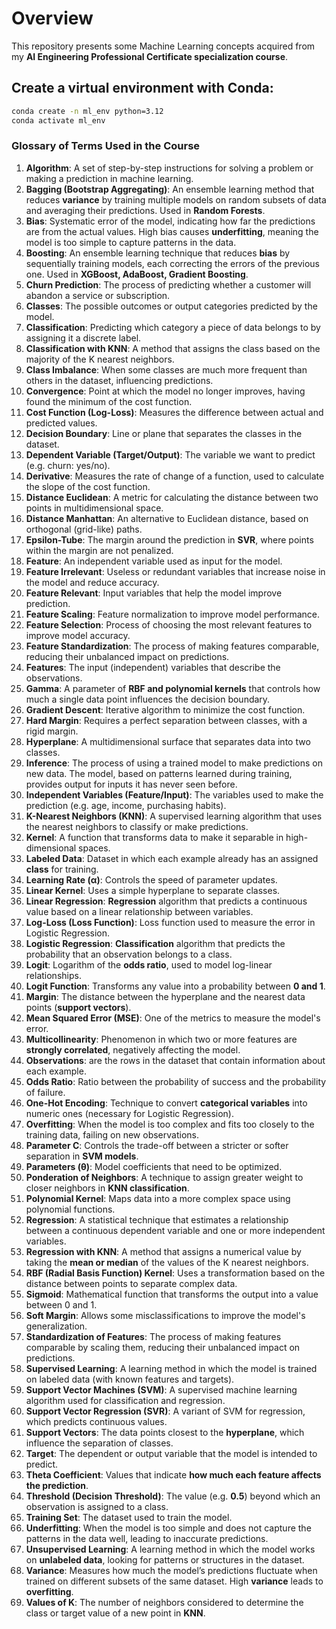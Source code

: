 # Overview 

This repository presents some Machine Learning concepts acquired from my **AI Engineering Professional Certificate specialization course**.

## Create a virtual environment with **Conda**:
 ```bash
 conda create -n ml_env python=3.12
 conda activate ml_env
```

### **Glossary of Terms Used in the Course**  

1. **Algorithm**: A set of step-by-step instructions for solving a problem or making a prediction in machine learning.  
2. **Bagging (Bootstrap Aggregating)**: An ensemble learning method that reduces **variance** by training multiple models on random subsets of data and averaging their predictions. Used in **Random Forests**.  
3. **Bias**: Systematic error of the model, indicating how far the predictions are from the actual values. High bias causes **underfitting**, meaning the model is too simple to capture patterns in the data.  
4. **Boosting**: An ensemble learning technique that reduces **bias** by sequentially training models, each correcting the errors of the previous one. Used in **XGBoost, AdaBoost, Gradient Boosting**.  
5. **Churn Prediction**: The process of predicting whether a customer will abandon a service or subscription.  
6. **Classes**: The possible outcomes or output categories predicted by the model.  
7. **Classification**: Predicting which category a piece of data belongs to by assigning it a discrete label.  
8. **Classification with KNN**: A method that assigns the class based on the majority of the K nearest neighbors.
9. **Class Imbalance**: When some classes are much more frequent than others in the dataset, influencing predictions.  
10. **Convergence**: Point at which the model no longer improves, having found the minimum of the cost function.  
11. **Cost Function (Log-Loss)**: Measures the difference between actual and predicted values.  
12. **Decision Boundary**: Line or plane that separates the classes in the dataset.
13. **Dependent Variable (Target/Output)**: The variable we want to predict (e.g. churn: yes/no).
14. **Derivative**: Measures the rate of change of a function, used to calculate the slope of the cost function.  
15. **Distance Euclidean**: A metric for calculating the distance between two points in multidimensional space.  
16. **Distance Manhattan**: An alternative to Euclidean distance, based on orthogonal (grid-like) paths.  
17. **Epsilon-Tube**: The margin around the prediction in **SVR**, where points within the margin are not penalized.  
18. **Feature**: An independent variable used as input for the model.  
19. **Feature Irrelevant**: Useless or redundant variables that increase noise in the model and reduce accuracy.  
20. **Feature Relevant**: Input variables that help the model improve prediction.  
21. **Feature Scaling**: Feature normalization to improve model performance.
22. **Feature Selection**: Process of choosing the most relevant features to improve model accuracy.
23. **Feature Standardization**: The process of making features comparable, reducing their unbalanced impact on predictions.  
24. **Features**: The input (independent) variables that describe the observations.  
25. **Gamma**: A parameter of **RBF and polynomial kernels** that controls how much a single data point influences the decision boundary.  
26. **Gradient Descent**: Iterative algorithm to minimize the cost function.  
27. **Hard Margin**: Requires a perfect separation between classes, with a rigid margin.  
28. **Hyperplane**: A multidimensional surface that separates data into two classes.  
29. **Inference**: The process of using a trained model to make predictions on new data. The model, based on patterns learned during training, provides output for inputs it has never seen before.  
30. **Independent Variables (Feature/Input)**: The variables used to make the prediction (e.g. age, income, purchasing habits).
31. **K-Nearest Neighbors (KNN)**: A supervised learning algorithm that uses the nearest neighbors to classify or make predictions.  
32. **Kernel**: A function that transforms data to make it separable in high-dimensional spaces.  
33. **Labeled Data**: Dataset in which each example already has an assigned **class** for training.
34. **Learning Rate (α)**: Controls the speed of parameter updates.  
35. **Linear Kernel**: Uses a simple hyperplane to separate classes.  
36. **Linear Regression**: **Regression** algorithm that predicts a continuous value based on a linear relationship between variables.
37. **Log-Loss (Loss Function)**: Loss function used to measure the error in Logistic Regression.
38. **Logistic Regression**: **Classification** algorithm that predicts the probability that an observation belongs to a class.
39. **Logit**: Logarithm of the **odds ratio**, used to model log-linear relationships.
40. **Logit Function**: Transforms any value into a probability between **0 and 1**.
41. **Margin**: The distance between the hyperplane and the nearest data points (**support vectors**).  
42. **Mean Squared Error (MSE)**: One of the metrics to measure the model's error.  
43. **Multicollinearity**: Phenomenon in which two or more features are **strongly correlated**, negatively affecting the model.
44. **Observations**: are the rows in the dataset that contain information about each example.  
45. **Odds Ratio**: Ratio between the probability of success and the probability of failure.
46. **One-Hot Encoding**: Technique to convert **categorical variables** into numeric ones (necessary for Logistic Regression).
47. **Overfitting**: When the model is too complex and fits too closely to the training data, failing on new observations.  
48. **Parameter C**: Controls the trade-off between a stricter or softer separation in **SVM models**.  
49. **Parameters (θ)**: Model coefficients that need to be optimized.  
50. **Ponderation of Neighbors**: A technique to assign greater weight to closer neighbors in **KNN classification**.  
51. **Polynomial Kernel**: Maps data into a more complex space using polynomial functions.  
52. **Regression**: A statistical technique that estimates a relationship between a continuous dependent variable and one or more independent variables.  
53. **Regression with KNN**: A method that assigns a numerical value by taking the **mean or median** of the values of the K nearest neighbors.  
54. **RBF (Radial Basis Function) Kernel**: Uses a transformation based on the distance between points to separate complex data.  
55. **Sigmoid**: Mathematical function that transforms the output into a value between 0 and 1.  
56. **Soft Margin**: Allows some misclassifications to improve the model's generalization.  
57. **Standardization of Features**: The process of making features comparable by scaling them, reducing their unbalanced impact on predictions.  
58. **Supervised Learning**: A learning method in which the model is trained on labeled data (with known features and targets).  
59. **Support Vector Machines (SVM)**: A supervised machine learning algorithm used for classification and regression.  
60. **Support Vector Regression (SVR)**: A variant of SVM for regression, which predicts continuous values.  
61. **Support Vectors**: The data points closest to the **hyperplane**, which influence the separation of classes.  
62. **Target**: The dependent or output variable that the model is intended to predict.  
63. **Theta Coefficient**: Values ​​that indicate **how much each feature affects the prediction**.
64. **Threshold (Decision Threshold)**: The value (e.g. **0.5**) beyond which an observation is assigned to a class.
65. **Training Set**: The dataset used to train the model.  
66. **Underfitting**: When the model is too simple and does not capture the patterns in the data well, leading to inaccurate predictions.  
67. **Unsupervised Learning**: A learning method in which the model works on **unlabeled data**, looking for patterns or structures in the dataset.  
68. **Variance**: Measures how much the model’s predictions fluctuate when trained on different subsets of the same dataset. High **variance** leads to **overfitting**.  
79. **Values of K**: The number of neighbors considered to determine the class or target value of a new point in **KNN**.


